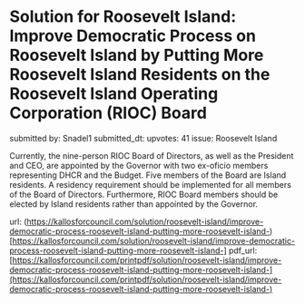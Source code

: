 # Solution for Roosevelt Island: Improve Democratic Process on Roosevelt Island by Putting More Roosevelt Island Residents on the Roosevelt Island Operating Corporation (RIOC) Board #

submitted by: Snadel1
submitted_dt: 
upvotes: 41
issue: Roosevelt Island

Currently, the nine-person RIOC Board of Directors, as well as the President and CEO, are appointed by the Governor with two ex-oficio members representing DHCR and the Budget. Five members of the Board are Island residents. A residency requirement should be implemented for all members of the Board of Directors. Furthermore, RIOC Board members should be elected by Island residents rather than appointed by the Governor.

url: (https://kallosforcouncil.com/solution/roosevelt-island/improve-democratic-process-roosevelt-island-putting-more-roosevelt-island-)[https://kallosforcouncil.com/solution/roosevelt-island/improve-democratic-process-roosevelt-island-putting-more-roosevelt-island-]
pdf_url: [https://kallosforcouncil.com/printpdf/solution/roosevelt-island/improve-democratic-process-roosevelt-island-putting-more-roosevelt-island-](https://kallosforcouncil.com/printpdf/solution/roosevelt-island/improve-democratic-process-roosevelt-island-putting-more-roosevelt-island-)